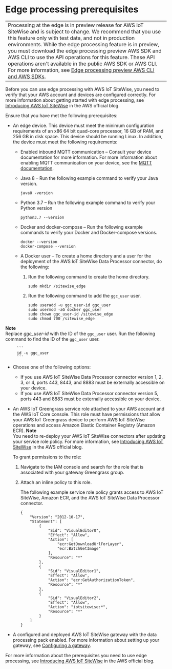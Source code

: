 # Edge processing prerequisites<a name="edge-setup"></a>


|  | 
| --- |
|  Processing at the edge is in preview release for AWS IoT SiteWise and is subject to change\. We recommend that you use this feature only with test data, and not in production environments\. While the edge processing feature is in preview, you must download the edge processing preview AWS SDK and AWS CLI to use the API operations for this feature\. These API operations aren't available in the public AWS SDK or AWS CLI\. For more information, see [Edge processing preview AWS CLI and AWS SDKs](edge-preview-sdks.md)\.  | 

 Before you can use edge processing with AWS IoT SiteWise, you need to verify that your AWS account and devices are configured correctly\. For more information about getting started with edge processing, see [Introducing AWS IoT SiteWise](https://aws-blogs-prod.amazon.com/iot/introducing-aws-iot-sitewise-edge/) in the AWS official blog\.

Ensure that you have met the following prerequisites: 
+ An edge device\. This device must meet the minimum configuration requirements of an x86 64 bit quad\-core processor, 16 GB of RAM, and 256 GB in disk space\. This device should be running Linux\. In addition, the device must meet the following requirements:
  + Enabled inbound MQTT communication – Consult your device documentation for more information\. For more information about enabling MQTT communication on your device, see the [MQTT documentation](http://www.steves-internet-guide.com/mqtt-works/)\.
  + Java 8 – Run the following example command to verify your Java version\.

    ```
    java8 -version
    ```
  + Python 3\.7 – Run the following example command to verify your Python version

    ```
    python3.7 --version
    ```
  + Docker and docker\-compose – Run the following example commands to verify your Docker and Docker\-compose versions\. 

    ```
    docker --version
    docker-compose --version
    ```
  + A Docker user – To create a home directory and a user for the deployment of the AWS IoT SiteWise Data Processor connector, do the following: 

    1. Run the following command to create the home directory\.

       ```
       sudo mkdir /sitewise_edge
       ```

    1. Run the following command to add the `ggc_user` user\.

       ```
       sudo useradd -u ggc_user-id ggc_user 
       sudo usermod -aG docker ggc_user
       sudo chown ggc_user-id /sitewise_edge
       sudo chmod 700 /sitewise_edge
       ```
**Note**  
Replace *ggc\_user\-id* with the ID of the `ggc_user` user\.
Run the following command to find the ID of the `ggc_user` user\.  

         ```
         id -u ggc_user
         ```
+ Choose one of the following options:
  + If you use AWS IoT SiteWise Data Processor connector version 1, 2, 3, or 4, ports 443, 8443, and 8883 must be externally accessible on your device\.
  + If you use AWS IoT SiteWise Data Processor connector version 5, ports 443 and 8883 must be externally accessible on your device\.
+ An AWS IoT Greengrass service role attached to your AWS account and the AWS IoT Core console\. This role must have permissions that allow your AWS IoT Greengrass device to perform AWS IoT SiteWise operations and access Amazon Elastic Container Registry \(Amazon ECR\)\.
**Note**  
You need to re\-deploy your AWS IoT SiteWise connectors after updating your service role policy\. For more information, see [Introducing AWS IoT SiteWise](https://aws-blogs-prod.amazon.com/iot/introducing-aws-iot-sitewise-edge/) in the AWS official blog\.

  To grant permissions to the role:

  1. Navigate to the IAM console and search for the role that is associated with your gateway Greengrass group\.

  1. Attach an inline policy to this role\.

     The following example service role policy grants access to AWS IoT SiteWise, Amazon ECR, and the AWS IoT SiteWise Data Processor connector\.

     ```
     {
         "Version": "2012-10-17",
         "Statement": [
             {
                 "Sid": "VisualEditor0",
                 "Effect": "Allow",
                 "Action": [
                     "ecr:GetDownloadUrlForLayer",
                     "ecr:BatchGetImage"
                 ],
                 "Resource": "*"
             },
             {
                 "Sid": "VisualEditor1",
                 "Effect": "Allow",
                 "Action": "ecr:GetAuthorizationToken",
                 "Resource": "*"
             },
             {
                 "Sid": "VisualEditor2",
                 "Effect": "Allow",
                 "Action": "iotsitewise:*",
                 "Resource": "*"
             }
         ]
     }
     ```
+ A configured and deployed AWS IoT SiteWise gateway with the data processing pack enabled\. For more information about setting up your gateway, see [Configuring a gateway](configure-gateway.md)\.

For more information about the prerequisites you need to use edge processing, see [Introducing AWS IoT SiteWise](https://aws-blogs-prod.amazon.com/iot/introducing-aws-iot-sitewise-edge/) in the AWS official blog\.